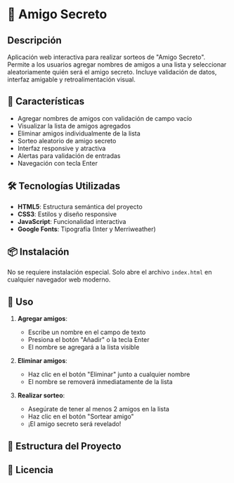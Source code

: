 # 🎄 Amigo Secreto

## Descripción

Aplicación web interactiva para realizar sorteos de "Amigo Secreto". Permite a los usuarios agregar nombres de amigos a una lista y seleccionar aleatoriamente quién será el amigo secreto. Incluye validación de datos, interfaz amigable y retroalimentación visual.

## 🚀 Características

- Agregar nombres de amigos con validación de campo vacío
- Visualizar la lista de amigos agregados
- Eliminar amigos individualmente de la lista
- Sorteo aleatorio de amigo secreto
- Interfaz responsive y atractiva
- Alertas para validación de entradas
- Navegación con tecla Enter

## 🛠️ Tecnologías Utilizadas

- **HTML5**: Estructura semántica del proyecto
- **CSS3**: Estilos y diseño responsive
- **JavaScript**: Funcionalidad interactiva
- **Google Fonts**: Tipografía (Inter y Merriweather)

## 📦 Instalación

No se requiere instalación especial. Solo abre el archivo `index.html` en cualquier navegador web moderno.

## 🎯 Uso

1. **Agregar amigos**:
   - Escribe un nombre en el campo de texto
   - Presiona el botón "Añadir" o la tecla Enter
   - El nombre se agregará a la lista visible

2. **Eliminar amigos**:
   - Haz clic en el botón "Eliminar" junto a cualquier nombre
   - El nombre se removerá inmediatamente de la lista

3. **Realizar sorteo**:
   - Asegúrate de tener al menos 2 amigos en la lista
   - Haz clic en el botón "Sortear amigo"
   - ¡El amigo secreto será revelado!

## 📁 Estructura del Proyecto

## 📄 Licencia

